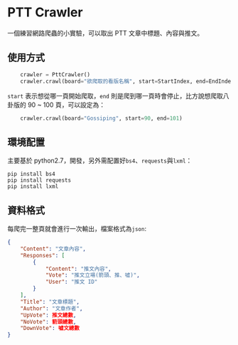 # PTT Crawler

一個練習網路爬蟲的小實驗，可以取出 PTT 文章中標題、內容與推文。

## 使用方式

```python
    crawler = PttCrawler()
    crawler.crawl(board="欲爬取的看版名稱", start=StartIndex, end=EndIndex)
```
`start` 表示想從哪一頁開始爬取，`end` 則是爬到哪一頁時會停止，比方說想爬取八卦版的 90 ~ 100 頁，可以設定為：

```python
	crawler.crawl(board="Gossiping", start=90, end=101)
```

## 環境配置

主要基於 python2.7，開發，另外需配置好`bs4`、`requests`與`lxml`：

```terminal
pip install bs4
pip install requests
pip install lxml
```

## 資料格式

每爬完一整頁就會進行一次輸出，檔案格式為`json`:

```json
{
    "Content": "文章內容",
    "Responses": [
        {
            "Content": "推文內容", 
            "Vote": "推文立場(箭頭、推、噓)", 
            "User": "推文 ID"
        }
    ],
    "Title": "文章標題",
    "Author": "文章作者",
    "UpVote": 推文總數,
    "NoVote": 箭頭總數,
    "DownVote": 噓文總數
}
```
